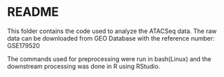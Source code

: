 # README
This folder contains the code used to analyze the ATACSeq data. The raw data can be downloaded from GEO Database with the reference number: GSE179520

The commands used for preprocessing were run in bash(Linux) and the downstream processing was done in R using RStudio.
